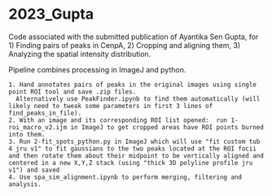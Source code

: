 # 2023_Gupta
Code associated with the submitted publication of Ayantika Sen Gupta, for 1) Finding pairs of peaks in CenpA, 2) Cropping and aligning them, 3) Analyzing the spatial intensity distribution.

Pipeline combines processing in ImageJ and python.


	1. Hand annotates pairs of peaks in the original images using single point ROI tool and save .zip files.  
      Alternatively use PeakFinder.ipynb to find them automatically (will likely need to tweak some parameters in first 3 lines of find_peaks_in_file).  
	2. With an image and its corresponding ROI list opened:  run 1-roi_macro_v2.ijm in ImageJ to get cropped areas have ROI points burned into them.
	3. Run 2-fit_spots_python.py in ImageJ which will use "fit custom tub 4 jru v1" to fit gaussians to the two peaks located at the ROI focii and then rotate them about their midpoint to be vertically aligned and centered in a new X,Y,Z stack (using "thick 3D polyline profile jru v1") and saved
	4. Use spa_sim_alignment.ipynb to perform merging, filtering and analysis.

